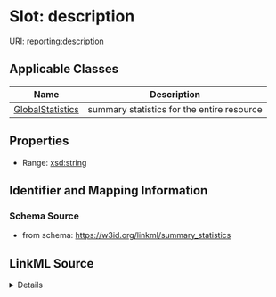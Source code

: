# Slot: description

URI: [reporting:description](https://w3id.org/linkml/reportdescription)



<!-- no inheritance hierarchy -->




## Applicable Classes

| Name | Description |
| --- | --- |
[GlobalStatistics](GlobalStatistics.md) | summary statistics for the entire resource






## Properties

* Range: [xsd:string](http://www.w3.org/2001/XMLSchema#string)







## Identifier and Mapping Information







### Schema Source


* from schema: https://w3id.org/linkml/summary_statistics




## LinkML Source

<details>
```yaml
name: description
from_schema: https://w3id.org/linkml/summary_statistics
rank: 1000
alias: description
owner: GlobalStatistics
domain_of:
- GlobalStatistics
range: string

```
</details>
